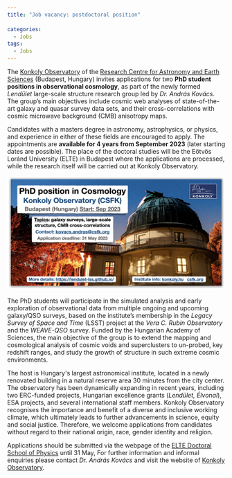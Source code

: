 ```yaml
---
title: "Job vacancy: postdoctoral position"

categories:
  - Jobs
tags:
  - Jobs
---
```


The [Konkoly Observatory](https://konkoly.hu/index.shtml) of the [Research Centre for Astronomy and Earth Sciences](https://csfk.org/en/) (Budapest, Hungary) invites applications for two **PhD student positions in observational cosmology**, as part of the newly formed _Lendület_ large-scale structure research group led by _Dr. András Kovács_. The group’s main objectives include cosmic web analyses of state-of-the-art galaxy and quasar survey data sets, and their cross-correlations with cosmic microwave background (CMB) anisotropy maps. 

Candidates with a masters degree in astronomy, astrophysics, or physics, and experience in either of these fields are encouraged to apply. The appointments are **available for 4 years from September 2023** (later starting dates are possible). The place of the doctoral studies will be the Eötvös Loránd University (ELTE) in Budapest where the applications are processed, while the research itself will be carried out at Konkoly Observatory.

![collab](/assets/images/konkoly_phd_cosmo.png)

The PhD students will participate in the simulated analysis and early exploration of observational data from multiple ongoing and upcoming galaxy/QSO surveys, based on the institute’s membership in the _Legacy Survey of Space and Time_ (LSST) project at the _Vera C. Rubin Observatory_ and the _WEAVE-QSO_ survey. Funded by the Hungarian Academy of Sciences, the main objective of the group is to extend the mapping and cosmological analysis of cosmic voids and superclusters to un-probed, key redshift ranges, and study the growth of structure in such extreme cosmic environments. 

The host is Hungary's largest astronomical institute, located in a newly renovated building in a natural reserve area 30 minutes from the city center. The observatory has been dynamically expanding in recent years, including two ERC-funded projects, Hungarian excellence grants (_Lendület, Élvonal_), ESA projects, and several international staff members. Konkoly Observatory recognises the importance and benefit of a diverse and inclusive working climate, which ultimately leads to further advancements in science, equity and social justice. Therefore, we welcome applications from candidates without regard to their national origin, race, gender identity and religion.

Applications should be submitted via the webpage of the [ELTE Doctoral School of Physics](https://apply.elte.hu/courses/course/206-phd-doctoral-school-physics) until 31 May,  For further information and informal enquiries please contact _Dr. András Kovács_ and visit the website of [Konkoly Observatory](https://konkoly.hu/index.shtml).
